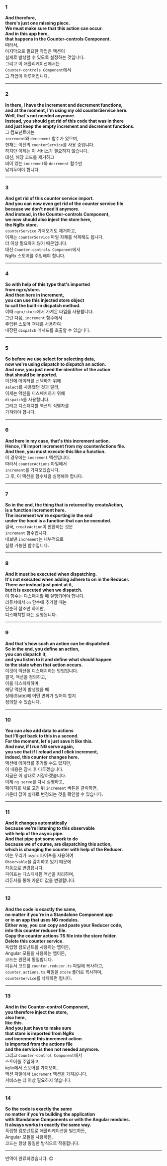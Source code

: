 ### 1
**And therefore,**  
**there's just one missing piece.**  
**We must make sure that this action can occur.**  
**And in this app here,**  
**that happens in the Counter-controls Component.**  
따라서,  
마지막으로 필요한 작업은 액션이  
실제로 발생할 수 있도록 설정하는 것입니다.  
그리고 이 애플리케이션에서는  
`Counter-controls Component`에서  
그 작업이 이루어집니다.

---

### 2
**In there, I have the increment and decrement functions,**  
**and at the moment, I'm using my old counterService here.**  
**Well, that's not needed anymore.**  
**Instead, you should get rid of this code that was in there**  
**and just keep the empty increment and decrement functions.**  
그 컴포넌트에는  
`increment`와 `decrement` 함수가 있으며,  
현재는 이전의 `counterService`를 사용 중입니다.  
하지만 이제는 이 서비스가 필요하지 않습니다.  
대신, 해당 코드를 제거하고  
비어 있는 `increment`와 `decrement` 함수만  
남겨두어야 합니다.

---

### 3
**And get rid of this counter service import.**  
**And you can now even get rid of the counter service file**  
**because we don't need it anymore.**  
**And instead, in the Counter-controls Component,**  
**we now should also inject the store here,**  
**the NgRx store.**  
`counterService` 가져오기도 제거하고,  
이제는 `counterService` 파일 자체를 삭제해도 됩니다.  
더 이상 필요하지 않기 때문입니다.  
대신 `Counter-controls Component`에서  
NgRx 스토어를 주입해야 합니다.

---

### 4
**So with help of this type that's imported**  
**from ngrx/store.**  
**And then here in increment,**  
**you can use this injected store object**  
**to call the built-in dispatch method.**  
이때 `ngrx/store`에서 가져온 타입을 사용합니다.  
그런 다음, `increment` 함수에서  
주입된 스토어 객체를 사용하여  
내장된 `dispatch` 메서드를 호출할 수 있습니다.

---

### 5
**So before we use select for selecting data,**  
**now we're using dispatch to dispatch an action.**  
**And now, you just need the identifier of the action**  
**that should be imported.**  
이전에 데이터를 선택하기 위해  
`select`를 사용했던 것과 달리,  
이제는 액션을 디스패치하기 위해  
`dispatch`를 사용합니다.  
그리고 디스패치할 액션의 식별자를  
가져와야 합니다.

---

### 6
**And here in my case, that's this increment action.**  
**Hence, I'll import increment from my counterActions file.**  
**And then, you must execute this like a function.**  
이 경우에는 `increment` 액션입니다.  
따라서 `counterActions` 파일에서  
`increment`를 가져오겠습니다.  
그 후, 이 액션을 함수처럼 실행해야 합니다.

---

### 7
**So in the end, the thing that is returned by createAction,**  
**is a function increment here.**  
**The increment we're exporting in the end**  
**under the hood is a function that can be executed.**  
결국, `createAction`이 반환하는 것은  
`increment` 함수입니다.  
내보낸 `increment`는 내부적으로  
실행 가능한 함수입니다.

---

### 8
**And it must be executed when dispatching.**  
**It's not executed when adding adhere to on in the Reducer.**  
**There we instead just point at it,**  
**but it is executed when we dispatch.**  
이 함수는 디스패치할 때 실행되어야 합니다.  
리듀서에서 `on` 함수에 추가할 때는  
단순히 참조만 하지만,  
디스패치할 때는 실행됩니다.

---

### 9
**And that's how such an action can be dispatched.**  
**So in the end, you define an action,**  
**you can dispatch it,**  
**and you listen to it and define what should happen**  
**to the state when that action occurs.**  
이것이 액션을 디스패치하는 방법입니다.  
결국, 액션을 정의하고,  
이를 디스패치하며,  
해당 액션이 발생했을 때  
상태(State)에 어떤 변화가 있어야 할지  
정의할 수 있습니다.

---

### 10
**You can also add data to actions**  
**but I'll get back to this in a second.**  
**For the moment, let's just save it like this.**  
**And now, if I run NG serve again,**  
**you see that if I reload and I click increment,**  
**indeed, this counter changes here.**  
액션에 데이터를 추가할 수도 있지만,  
이 내용은 잠시 후 다루겠습니다.  
지금은 이 상태로 저장하겠습니다.  
이제 `ng serve`를 다시 실행하고,  
페이지를 새로 고친 뒤 `increment` 버튼을 클릭하면,  
카운터 값이 실제로 변경되는 것을 확인할 수 있습니다.

---

### 11
**And it changes automatically**  
**because we're listening to this observable**  
**with help of the async pipe.**  
**And that pipe got some work to do**  
**because we of course, are dispatching this action,**  
**which is changing the counter with help of the Reducer.**  
이는 우리가 `async` 파이프를 사용하여  
`Observable`을 감지하고 있기 때문에  
자동으로 변경됩니다.  
파이프는 디스패치된 액션을 처리하며,  
리듀서를 통해 카운터 값을 변경합니다.

---

### 12
**And the code is exactly the same,**  
**no matter if you're in a Standalone Component app**  
**or in an app that uses NG modules.**  
**Either way, you can copy and paste your Reducer code,**  
**into this counter reducer file.**  
**Copy the counter actions TS file into the store folder.**  
**Delete this counter service.**  
독립형 컴포넌트를 사용하는 앱이든,  
Angular 모듈을 사용하는 앱이든,  
코드는 완전히 동일합니다.  
리듀서 코드를 `counter.reducer.ts` 파일에 복사하고,  
`counter.actions.ts` 파일을 `store` 폴더로 복사하며,  
`counterService`를 삭제하면 됩니다.

---

### 13
**And in the Counter-control Component,**  
**you therefore inject the store,**  
**also here,**  
**like this.**  
**And you just have to make sure**  
**that store is imported from NgRx**  
**and increment this increment action**  
**is imported from the actions file**  
**and the service is then not needed anymore.**  
그리고 `Counter-control Component`에서  
스토어를 주입하고,  
`NgRx`에서 스토어를 가져오며,  
액션 파일에서 `increment` 액션을 가져옵니다.  
서비스는 더 이상 필요하지 않습니다.

---

### 14
**So the code is exactly the same**  
**no matter if you're building the application**  
**with Standalone Components or with the Angular modules.**  
**It always works in exactly the same way.**  
독립형 컴포넌트로 애플리케이션을 빌드하든,  
Angular 모듈을 사용하든,  
코드는 항상 동일한 방식으로 작동합니다.

---

번역이 완료되었습니다. 😊
